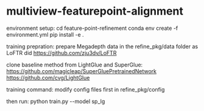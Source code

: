 # multiview-featurepoint-alignment

environment setup:
cd feature-point-refinement
conda env create -f environment.yml
pip install -e .

training prepration:
prepare Megadepth data in the refine_pkg/data folder as LoFTR did
https://github.com/zju3dv/LoFTR

clone baseline method from LightGlue and SuperGlue:
https://github.com/magicleap/SuperGluePretrainedNetwork
https://github.com/cvg/LightGlue

training command:
modify config files first in refine_pkg/config

then run:
python train.py --model sp_lg
